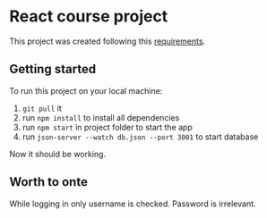 # React course project

This project was created following this [requirements](https://github.com/gridu/grudu-react-course-final-task/tree/main).

## Getting started

To run this project on your local machine:

1. `git pull` it
2. run `npm install` to install all dependencies
3. run `npm start` in project folder to start the app
4. run `json-server --watch db.json --port 3001` to start database

Now it should be working.

## Worth to onte

While logging in only username is checked. Password is irrelevant.
